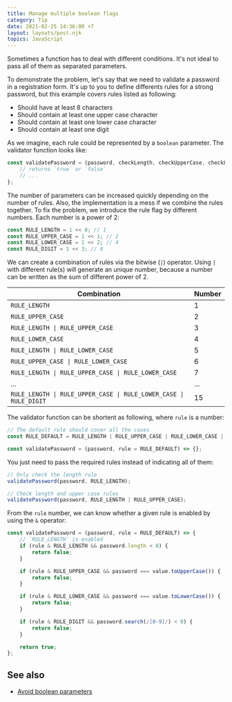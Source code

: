 ```yaml
---
title: Manage multiple boolean flags
category: Tip
date: 2021-02-25 14:36:00 +7
layout: layouts/post.njk
topics: JavaScript
---
```


Sometimes a function has to deal with different conditions. It's not ideal to pass all of them as separated parameters.

To demonstrate the problem, let's say that we need to validate a password in a registration form. It's up to you to define differents rules for a strong password, but this example covers rules listed as following:

-   Should have at least 8 characters
-   Should contain at least one upper case character
-   Should contain at least one lower case character
-   Should contain at least one digit

As we imagine, each rule could be represented by a `boolean` parameter. The validator function looks like:

```js
const validatePassword = (password, checkLength, checkUpperCase, checkLowerCase, checkDigit) => {
    // returns `true` or `false`
    // ...
};
```

The number of parameters can be increased quickly depending on the number of rules. Also, the implementation is a mess if we combine the rules together.
To fix the problem, we introduce the rule flag by different numbers. Each number is a power of 2:

```js
const RULE_LENGTH = 1 << 0; // 1
const RULE_UPPER_CASE = 1 << 1; // 2
const RULE_LOWER_CASE = 1 << 2; // 4
const RULE_DIGIT = 1 << 3; // 8
```

We can create a combination of rules via the bitwise (`|`) operator. Using `|` with different rule(s) will generate an unique number, because a number can be written as the sum of different power of 2.

| Combination                                                       | Number |
| ----------------------------------------------------------------- | ------ |
| `RULE_LENGTH`                                                     | 1      |
| `RULE_UPPER_CASE`                                                 | 2      |
| `RULE_LENGTH \| RULE_UPPER_CASE`                                  | 3      |
| `RULE_LOWER_CASE`                                                 | 4      |
| `RULE_LENGTH \| RULE_LOWER_CASE`                                  | 5      |
| `RULE_UPPER_CASE \| RULE_LOWER_CASE`                              | 6      |
| `RULE_LENGTH \| RULE_UPPER_CASE \| RULE_LOWER_CASE`               | 7      |
| ...                                                               | ...    |
| `RULE_LENGTH \| RULE_UPPER_CASE \| RULE_LOWER_CASE \| RULE_DIGIT` | 15     |

The validator function can be shortent as following, where `rule` is a number:

```js
// The default rule should cover all the cases
const RULE_DEFAULT = RULE_LENGTH | RULE_UPPER_CASE | RULE_LOWER_CASE | RULE_DIGIT; // 15

const validatePassword = (password, rule = RULE_DEFAULT) => {};
```

You just need to pass the required rules instead of indicating all of them:

```js
// Only check the length rule
validatePassword(password, RULE_LENGTH);

// Check length and upper case rules
validatePassword(password, RULE_LENGTH | RULE_UPPER_CASE);
```

From the `rule` number, we can know whether a given rule is enabled by using the `&` operator:

```js
const validatePassword = (password, rule = RULE_DEFAULT) => {
    // `RULE_LENGTH` is enabled
    if (rule & RULE_LENGTH && password.length < 8) {
        return false;
    }

    if (rule & RULE_UPPER_CASE && password === value.toUpperCase()) {
        return false;
    }

    if (rule & RULE_LOWER_CASE && password === value.toLowerCase()) {
        return false;
    }

    if (rule & RULE_DIGIT && password.search(/[0-9]/) < 0) {
        return false;
    }

    return true;
};
```

## See also

-   [Avoid boolean parameters](/avoid-boolean-parameters)
